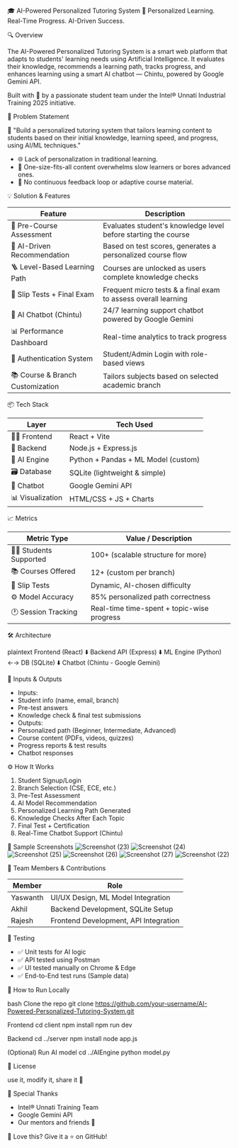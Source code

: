 🎓 AI-Powered Personalized Tutoring System 🚀
Personalized Learning. Real-Time Progress. AI-Driven Success.

🔍 Overview

The AI-Powered Personalized Tutoring System is a smart web platform that adapts to students' learning needs using Artificial Intelligence. It evaluates their knowledge, recommends a learning path, tracks progress, and enhances learning using a smart AI chatbot — Chintu, powered by Google Gemini API.

Built with 💙 by a passionate student team under the Intel® Unnati Industrial Training 2025 initiative.

🎯 Problem Statement

📌 "Build a personalized tutoring system that tailors learning content to students based on their initial knowledge, learning speed, and progress, using AI/ML techniques."

- 🌐 Lack of personalization in traditional learning.
- 🧠 One-size-fits-all content overwhelms slow learners or bores advanced ones.
- 🔁 No continuous feedback loop or adaptive course material.

💡 Solution & Features

| Feature | Description |
|-----------------------------------------------	| ---------------------------------------------------------------------------------- |
| 🧾 Pre-Course Assessment			| Evaluates student's knowledge level before starting the course	|
| 🧠 AI-Driven Recommendation		| Based on test scores, generates a personalized course flow		|
| 🪜 Level-Based Learning Path		| Courses are unlocked as users complete knowledge checks		|
| 🧪 Slip Tests + Final Exam			| Frequent micro tests & a final exam to assess overall learning		|
| 🤖 AI Chatbot (Chintu)				| 24/7 learning support chatbot powered by Google Gemini		|
| 📊 Performance Dashboard			| Real-time analytics to track progress							|
| 🔐 Authentication System			| Student/Admin Login with role-based views					|
| 📚 Course & Branch Customization	| Tailors subjects based on selected academic branch				|

📦 Tech Stack

| Layer | Tech Used |
|-----------------------	|-----------------------------------------------------	|
| 👨‍🎓 Frontend		| React + Vite							|
| 🔧 Backend		| Node.js + Express.js					|
| 🧠 AI Engine		| Python + Pandas + ML Model (custom)	|
| 🗃️ Database		| SQLite (lightweight & simple)			|
| 🤖 Chatbot		| Google Gemini API					|
| 📊 Visualization	| HTML/CSS + JS + Charts				|

📈 Metrics

| Metric Type 				| Value / Description						|
|-----------------------------------	|----------------------------------------------------------	|
| 🧑‍🎓 Students Supported	| 100+ (scalable structure for more)			|
| 📚 Courses Offered		| 12+ (custom per branch)					|
| 🧪 Slip Tests				| Dynamic, AI-chosen difficulty				|
| ⚙️ Model Accuracy		| 85% personalized path correctness			|
| 🕐 Session Tracking		| Real-time time-spent + topic-wise progress	|

🛠️ Architecture

plaintext
Frontend (React)
 ⬇️
Backend API (Express)
 ⬇️
ML Engine (Python) ←→ DB (SQLite)
 ⬇️
Chatbot (Chintu - Google Gemini)

🧪 Inputs & Outputs

- Inputs:
- Student info (name, email, branch)
- Pre-test answers
- Knowledge check & final test submissions
- Outputs:
- Personalized path (Beginner, Intermediate, Advanced)
- Course content (PDFs, videos, quizzes)
- Progress reports & test results
- Chatbot responses

⚙️ How It Works

1. Student Signup/Login
2. Branch Selection (CSE, ECE, etc.)
3. Pre-Test Assessment
4. AI Model Recommendation
5. Personalized Learning Path Generated
6. Knowledge Checks After Each Topic
7. Final Test + Certification
8. Real-Time Chatbot Support (Chintu)

📸 Sample Screenshots
![Screenshot (23)](https://github.com/user-attachments/assets/5a3b103d-c258-4cea-a790-4aac7cdd201c)
![Screenshot (24)](https://github.com/user-attachments/assets/2ace6ab0-f865-4d85-b39b-528e510a7f1b)
![Screenshot (25)](https://github.com/user-attachments/assets/6993de7b-6ae5-4ea3-b3a9-72ec81b3ce61)
![Screenshot (26)](https://github.com/user-attachments/assets/f3a5d033-9849-4604-94ec-e21f4b194c25)
![Screenshot (27)](https://github.com/user-attachments/assets/ec6a1181-6b30-4c88-b4fb-cee80a5fa716)
![Screenshot (22)](https://github.com/user-attachments/assets/9bbb7bfa-496d-490e-9611-bf78fa499052)





👥 Team Members & Contributions

| Member		| Role								|
|-----------------	|-----------------------------------------------------	|
| Yaswanth	| UI/UX Design, ML Model Integration		|
| Akhil		| Backend Development, SQLite Setup		|
| Rajesh 		| Frontend Development, API Integration 	|

🧪 Testing

- ✅ Unit tests for AI logic
- ✅ API tested using Postman
- ✅ UI tested manually on Chrome & Edge
- ✅ End-to-End test runs (Sample data)

🏁 How to Run Locally

bash
Clone the repo
git clone https://github.com/your-username/AI-Powered-Personalized-Tutoring-System.git

Frontend
cd client
npm install
npm run dev

Backend
cd ../server
npm install
node app.js

(Optional) Run AI model
cd ../AIEngine
python model.py

📜 License

use it, modify it, share it 🙌

📣 Special Thanks

- Intel® Unnati Training Team
- Google Gemini API
- Our mentors and friends 🙏

🌟 Love this? Give it a ⭐ on GitHub!
